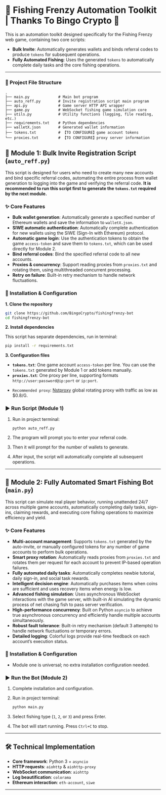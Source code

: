 # 🎣 Fishing Frenzy Automation Toolkit | Thanks To Bingo Crypto 🤖

This is an automation toolkit designed specifically for the Fishing Frenzy web game, containing two core scripts:

* **Bulk Invite**: Automatically generates wallets and binds referral codes to produce `tokens` for subsequent operations.
* **Fully Automated Fishing**: Uses the generated `tokens` to automatically complete daily tasks and the core fishing operations.

---

### 📁 Project File Structure

```text
.
├── main.py             # Main bot program
├── auto_reff.py        # Invite registration script main program
├── api.py              # Game server HTTP API wrapper
├── game.py             # WebSocket fishing game simulation core
├── utils.py            # Utility functions (logging, file reading, etc.)
├── requirements.txt    # Python dependencies
├── walletX.json        # Generated wallet information
├── tokens.txt          # 【TO CONFIGURE】game account tokens
└── proxies.txt         # 【TO CONFIGURE】proxy server information
```

## 👥 Module 1: Bulk Invite Registration Script (`auto_reff.py`)

This script is designed for users who need to create many new accounts and bind specific referral codes, automating the entire process from wallet generation to logging into the game and verifying the referral code. **It is recommended to run this script first to generate the `tokens.txt` required by the next module.**

### ✨ Core Features

* **Bulk wallet generation**: Automatically generate a specified number of Ethereum wallets and save the information to `walletX.json`.
* **SIWE automatic authentication**: Automatically complete authentication for new wallets using the SIWE (Sign-In with Ethereum) protocol.
* **Automatic game login**: Use the authentication tokens to obtain the game `access-token` and save them to `tokens.txt`, which can be used directly for Module 2.
* **Bind referral codes**: Bind the specified referral code to all new accounts.
* **Proxies & concurrency**: Support reading proxies from `proxies.txt` and rotating them, using multithreaded concurrent processing.
* **Retry on failure**: Built-in retry mechanism to handle network fluctuations.

### 🔧 Installation & Configuration

**1. Clone the repository**

```bash
git clone https://github.com/BingoCrypto/fishingfrenzy-bot
cd fishingfrenzy-bot
```

**2. Install dependencies**

This script has separate dependencies, run in terminal:

```bash
pip install -r requirements.txt
```

**3. Configuration files**

* **`tokens.txt`**: One game account `access-token` per line. You can use the `tokens.txt` generated by Module 1 or add tokens manually.
* **`proxies.txt`**: One proxy per line, supporting formats `http://user:password@ip:port` or `ip:port`.

- `Recommended proxy`:   [Nstproxy](https://app.nstproxy.com/register?i=O5qx52) global rotating proxy with traffic as low as \$0.8/G.

### ▶️ Run Script (Module 1)

1. Run in project terminal:

   ```bash
   python auto_reff.py
   ```
2. The program will prompt you to enter your referral code.
3. Then it will prompt for the number of wallets to generate.
4. After input, the script will automatically complete all subsequent operations.

---

## 🤖 Module 2: Fully Automated Smart Fishing Bot (`main.py`)

This script can simulate real player behavior, running unattended 24/7 across multiple game accounts, automatically completing daily tasks, sign-ins, claiming rewards, and executing core fishing operations to maximize efficiency and yield.

### ✨ Core Features

* **Multi-account management**: Supports `tokens.txt` generated by the auto-invite, or manually configured tokens for any number of game accounts to perform bulk operations.
* **Smart proxy rotation**: Automatically reads proxies from `proxies.txt` and rotates them per request for each account to prevent IP-based operation failures.
* **Fully automated daily tasks**: Automatically completes newbie tutorial, daily sign-in, and social task rewards.
* **Intelligent decision engine**: Automatically purchases items when coins are sufficient and uses recovery items when energy is low.
* **Advanced fishing simulation**: Uses asynchronous WebSocket interactions with the game server, with built-in AI simulating the dynamic process of net chasing fish to pass server verification.
* **High-performance concurrency**: Built on Python `asyncio` to achieve true asynchronous concurrency and efficiently handle multiple accounts simultaneously.
* **Robust fault tolerance**: Built-in retry mechanism (default 3 attempts) to handle network fluctuations or temporary errors.
* **Detailed logging**: Colorful logs provide real-time feedback on each account’s execution status.

### 🔧 Installation & Configuration

* Module one is universal; no extra installation configuration needed.

### ▶️ Run the Bot (Module 2)

1. Complete installation and configuration.
2. Run in project terminal:

   ```bash
   python main.py
   ```
3. Select fishing type (`1`, `2`, or `3`) and press Enter.
4. The bot will start running. Press `Ctrl+C` to stop.

---

## 🛠️ Technical Implementation

* **Core framework**: Python 3 + `asyncio`
* **HTTP requests**: `aiohttp` & `aiohttp-proxy`
* **WebSocket communication**: `aiohttp`
* **Log beautification**: `colorama`
* **Ethereum interaction**: `eth-account`, `siwe`

---

